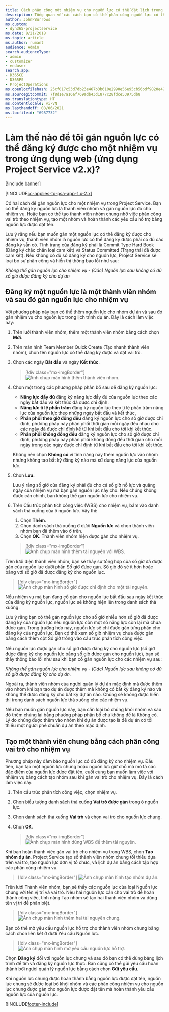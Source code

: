 ```yaml
---
title: Cách phân công một nhiệm vụ cho nguồn lực có thể đặt lịch trong ứng dụng web
description: Tổng quan về các cách bạn có thể phân công nguồn lực có thể đặt lịch.
author: JohnPBurrows
ms.custom:
- dyn365-projectservice
ms.date: 8/21/2018
ms.topic: article
ms.author: rumant
audience: Admin
search.audienceType:
- admin
- customizer
- enduser
search.app:
- D365CE
- D365PS
- ProjectOperations
ms.openlocfilehash: 25cf017c53d7db23e467b3b610e2990e56e95cb56bdf9820e427dfeeeb979637
ms.sourcegitcommit: 7f8d1e7a16af769adb43d1877c28fdce53975db8
ms.translationtype: HT
ms.contentlocale: vi-VN
ms.lasthandoff: 08/06/2021
ms.locfileid: "6987732"
---
```

# <a name="how-do-i-assign-a-bookable-resource-to-a-task-in-the-web-app-project-service-app-v2x"></a>Làm thế nào để tôi gán nguồn lực có thể đăng ký được cho một nhiệm vụ trong ứng dụng web (ứng dụng Project Service v2.x)?

[!include [banner](../includes/psa-now-project-operations.md)]

[!INCLUDE[cc-applies-to-psa-app-1.x-2.x](../includes/cc-applies-to-psa-app-1x-2x.md)]

Có hai cách để gán nguồn lực cho một nhiệm vụ trong Project Service. Bạn có thể đăng ký nguồn lực là thành viên nhóm và gán nguồn lực đó cho nhiệm vụ. Hoặc bạn có thể tạo thành viên nhóm chung nhờ việc phân công vai trò theo nhiệm vụ, tạo một nhóm và hoàn thành các yêu cầu hỗ trợ bằng nguồn lực được đặt tên.

Lưu ý rằng nếu bạn muốn gán một nguồn lực có thể đăng ký được cho nhiệm vụ, thành viên nhóm là nguồn lực có thể đăng ký được phải có đủ các đăng ký sẵn có. Tình trạng của đăng ký phải là Commit Type Hard Book (Đăng ký chắc chắn loại cam kết) và Status Committed (Trạng thái đã được cam kết). Nếu không có đủ số đăng ký cho nguồn lực, Project Service sẽ loại bỏ sự phân công và hiển thị thông báo lỗi như sau:

*Không thể gán nguồn lực cho nhiệm vụ - (Các) Nguồn lực sau không có đủ số giờ được đăng ký cho dự án*

## <a name="book-a-resource-as-a-team-member-and-then-assign-the-resource-to-a-task"></a>Đăng ký một nguồn lực là một thành viên nhóm và sau đó gán nguồn lực cho nhiệm vụ

Với phương pháp này bạn có thể thêm nguồn lực cho nhóm dự án và sau đó gán nhiệm vụ cho nguồn lực trong lịch trình dự án. Đây là cách làm việc này:
1.  Trên lưới thành viên nhóm, thêm một thành viên nhóm bằng cách chọn **Mới**.
2.  Trên màn hình Team Member Quick Create (Tạo nhanh thành viên nhóm), chọn tên nguồn lực có thể đăng ký được và đặt vai trò.
3.  Chọn các ngày **Bắt đầu** và ngày **Kết thúc**.

    > [!div class="mx-imgBorder"] 
    > ![Ảnh chụp màn hình thêm thành viên nhóm.](media/FAQ-Resources-to-Tasks2-1.png "Ảnh chụp màn hình thêm thành viên nhóm")
 
4.  Chọn một trong các phương pháp phân bổ sau để đăng ký nguồn lực:
    - **Năng lực đầy đủ** đăng ký năng lực đầy đủ của nguồn lực theo các ngày bắt đầu và kết thúc đã được chỉ định.
    - **Năng lực tỉ lệ phần trăm** đăng ký nguồn lực theo tỉ lệ phần trăm năng lực của nguồn lực theo những ngày bắt đầu và kết thúc.
    - **Phân phối theo giờ đồng đều** đăng ký nguồn lực cho số giờ được chỉ định, phương pháp này phân phối thời gian mỗi ngày đều nhau cho các ngày đã được chỉ định kể từ khi bắt đầu cho tới khi kết thúc.
    - **Phân phối không đồng đều** đăng ký nguồn lực cho số giờ được chỉ định, phương pháp này phân phối không đồng đều thời gian cho mỗi ngày trong các ngày được chỉ định từ khi bắt đầu cho tới khi kết thúc.

    Không nên chọn **Không có** vì tính năng này thêm nguồn lực vào nhóm nhưng không tạo bất kỳ đăng ký nào mà sử dụng năng lực của nguồn lực.
5.  Chọn **Lưu.**

    Lưu ý rằng số giờ của đăng ký phải đủ cho cả số giờ nỗ lực và quãng ngày của nhiệm vụ mà bạn gán nguồn lực này cho. Nếu chúng không được căn chỉnh, bạn không thể gán nguồn lực cho nhiệm vụ.

6.  Trên Cấu trúc phân tích công việc (WBS) cho nhiệm vụ, bấm vào danh sách thả xuống của ô nguồn lực. Vậy thì: 

    1. Chọn **Thêm**.
    2. Chọn danh sách thả xuống ở dưới **Nguồn lực** và chọn thành viên nhóm bạn đã thêm vào ở trên.
    3. Chọn **OK**. Thành viên nhóm hiện được gán cho nhiệm vụ.

    > [!div class="mx-imgBorder"] 
    > ![Ảnh chụp màn hình thêm tài nguyên với WBS.](media/FAQ-Resources-to-Tasks2-2.png "Ảnh chụp màn hình thêm tài nguyên với WBS")
 
Trên lưới điện thành viên nhóm, bạn sẽ thấy sự tổng hợp của số giờ đã được gán của nguồn lực dưới phần Số giờ được gán. Số giờ đó sẽ ít hơn hoặc bằng với số giờ đã được đăng ký cho nguồn lực. 

> [!div class="mx-imgBorder"] 
> ![Ảnh chụp màn hình số giờ được chỉ định cho một tài nguyên.](media/FAQ-Resources-to-Tasks2-3.png "Ảnh chụp màn hình số giờ được chỉ định cho một tài nguyên")
 
Nếu nhiệm vụ mà bạn đang cố gán cho nguồn lực bắt đầu sau ngày kết thúc của đăng ký nguồn lực, nguồn lực sẽ không hiện lên trong danh sách thả xuống.

Lưu ý rằng bạn có thể gán nguồn lực cho số giờ nhiều hơn số giờ đã được đăng ký của nguồn lực nếu nguồn lực còn một số năng lực còn lại mà chưa được gán. Trong trường hợp này, nguồn lực sẽ chỉ được gán từng phần cho đăng ký của nguồn lực. Bạn có thể xem số giờ nhiệm vụ chưa được gán bằng cách thêm cột Số giờ trống vào cấu trúc phân tích công việc.

Nếu nguồn lực được gán cho số giờ được đăng ký cho nguồn lực (số giờ được đăng ký cho nguồn lực bằng số giờ được gán cho nguồn lực), bạn sẽ thấy thông báo lỗi như sau khi bạn cố gán nguồn lực cho các nhiệm vụ sau:

*Không thể gán nguồn lực cho nhiệm vụ - (Các) Nguồn lực sau không có đủ số giờ được đăng ký cho dự án.*

Ngoài ra, thành viên nhóm của người quản lý dự án mặc định mà được thêm vào nhóm khi bạn tạo dự án được thêm mà không có bất kỳ đăng ký nào và không thể được đăng ký cho bất kỳ dự án nào. Chúng sẽ không được hiển thị trong danh sách nguồn lực thả xuống cho các nhiệm vụ.

Nếu bạn muốn gán nguồn lực này, bạn cần loại bỏ chúng khỏi nhóm và sau đó thêm chúng lại bằng phương pháp phân bổ chứ không để là Không có. Lý do chúng được thêm vào nhóm khi dự án được tạo là để dự án có tối thiểu một người phê chuẩn dự án theo mặc định.

## <a name="create-a-generic-team-member-through-role-assignment-on-tasks"></a>Tạo một thành viên chung bằng cách phân công vai trò cho nhiệm vụ

Phương pháp này đảm bảo nguồn lực có đủ đăng ký cho nhiệm vụ. Đầu tiên, bạn tạo một nguồn lực chung hoặc nguồn lực giữ chỗ mà mô tả các đặc điểm của nguồn lực được đặt tên, cuối cùng bạn muốn làm việc với nhiệm vụ bằng cách tạo nhóm sau khi gán vai trò cho nhiệm vụ. Đây là cách làm việc này:

1. Trên cấu trúc phân tích công việc, chọn nhiệm vụ.
2. Chọn biểu tượng danh sách thả xuống **Vai trò được gán** trong ô nguồn lực.
3. Chọn danh sách thả xuống **Vai trò** và chọn vai trò cho nguồn lực chung.
4. Chọn **OK**.

    > [!div class="mx-imgBorder"] 
    > ![Ảnh chụp màn hình dùng WBS để thêm tài nguyên.](media/FAQ-Resources-to-Tasks2-4.png "Ảnh chụp màn hình dùng WBS để thêm tài nguyên")
 
Khi bạn hoàn thành việc gán vai trò cho nhiệm vụ trong WBS, chọn **Tạo nhóm dự án**. Project Service tạo số thành viên nhóm chung tối thiểu dựa trên vai trò, tạo nguồn lực đơn vị tổ chức, và lịch dự án bằng cách tập hợp các phân công nhiệm vụ.

> [!div class="mx-imgBorder"] 
> ![Ảnh chụp màn hình tạo nhóm dự án.](media/FAQ-Resources-to-Tasks2-5.png "Ảnh chụp màn hình tạo nhóm dự án")
 
Trên lưới Thành viên nhóm, bạn sẽ thấy các nguồn lực của loại Nguồn lực chung với tên vị trí và vai trò. Nếu hai nguồn lực cần cho vai trò để hoàn thành công việc, tính năng Tạo nhóm sẽ tạo hai thành viên nhóm và dùng tên vị trí để phân biệt.

> [!div class="mx-imgBorder"] 
> ![Ảnh chụp màn hình thêm hai tài nguyên chung.](media/FAQ-Resources-to-Tasks2-6.png "Ảnh chụp màn hình thêm hai tài nguyên chung")
 
Bạn có thể mở yêu cầu nguồn lực hỗ trợ cho thành viên nhóm chung bằng cách chon liên kết ở dưới Yêu cầu Nguồn lực.

> [!div class="mx-imgBorder"] 
> ![Ảnh chụp màn hình mở yêu cầu nguồn lực hỗ trợ.](media/FAQ-Resources-to-Tasks2-7.png "Ảnh chụp màn hình mở yêu cầu nguồn lực hỗ trợ")

Chọn **Đăng ký** đối với nguồn lực chung và sau đó bạn có thể dùng bảng lịch trình để tìm và đăng ký nguồn lực thực. Bạn cũng có thể gửi yêu cầu hoàn thành bởi người quản lý nguồn lực bằng cách chọn **Gửi yêu cầu**.

Khi nguồn lực chung được hoàn thành bằng nguồn lực được đặt tên, nguồn lực chung sẽ được loại bỏ khỏi nhóm và các phân công nhiệm vụ cho nguồn lực chung được gán cho nguồn lực được đặt tên mà hoàn thành yêu cầu nguồn lực của nguồn lực.
 



[!INCLUDE[footer-include](../includes/footer-banner.md)]